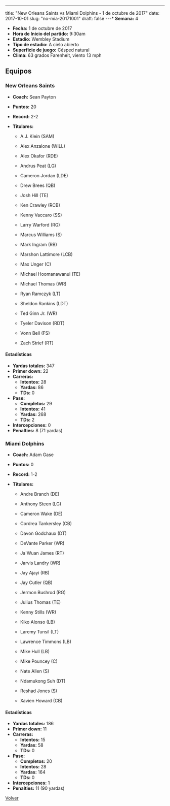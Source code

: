 ---
title: "New Orleans Saints vs Miami Dolphins - 1 de octubre de 2017"
date: 2017-10-01
slug: "no-mia-20171001"
draft: false
---* **Semana:** 4
* **Fecha:** 1 de octubre de 2017
* **Hora de Inicio del partido:** 9:30am
* **Estadio:** Wembley Stadium
* **Tipo de estadio:** A cielo abierto
* **Superficie de juego:** Césped natural
* **Clima:** 63 grados Farenheit, viento 13 mph

## Equipos


### New Orleans Saints
* **Coach:** Sean Payton
* **Puntos:** 20
* **Record:** 2-2
* **Titulares:** 

  * A.J. Klein (SAM) 

  * Alex Anzalone (WILL) 

  * Alex Okafor (RDE) 

  * Andrus Peat (LG) 

  * Cameron Jordan (LDE) 

  * Drew Brees (QB) 

  * Josh Hill (TE) 

  * Ken Crawley (RCB) 

  * Kenny Vaccaro (SS) 

  * Larry Warford (RG) 

  * Marcus Williams (S) 

  * Mark Ingram (RB) 

  * Marshon Lattimore (LCB) 

  * Max Unger (C) 

  * Michael Hoomanawanui (TE) 

  * Michael Thomas (WR) 

  * Ryan Ramczyk (LT) 

  * Sheldon Rankins (LDT) 

  * Ted Ginn Jr. (WR) 

  * Tyeler Davison (RDT) 

  * Vonn Bell (FS) 

  * Zach Strief (RT) 

#### Estadísticas
* **Yardas totales:** 347
* **Primer down:** 22
* **Carreras:**
  * **Intentos:** 28
  * **Yardas:** 86
  * **TDs:** 0
* **Pase:**
  * **Completos:** 29
  * **Intentos:** 41
  * **Yardas:** 268
  * **TDs:** 2
* **Intercepciones:** 0
* **Penalties:** 8 (71 yardas)

### Miami Dolphins
* **Coach:** Adam Gase
* **Puntos:** 0
* **Record:** 1-2
* **Titulares:** 

  * Andre Branch (DE) 

  * Anthony Steen (LG) 

  * Cameron Wake (DE) 

  * Cordrea Tankersley (CB) 

  * Davon Godchaux (DT) 

  * DeVante Parker (WR) 

  * Ja'Wuan James (RT) 

  * Jarvis Landry (WR) 

  * Jay Ajayi (RB) 

  * Jay Cutler (QB) 

  * Jermon Bushrod (RG) 

  * Julius Thomas (TE) 

  * Kenny Stills (WR) 

  * Kiko Alonso (LB) 

  * Laremy Tunsil (LT) 

  * Lawrence Timmons (LB) 

  * Mike Hull (LB) 

  * Mike Pouncey (C) 

  * Nate Allen (S) 

  * Ndamukong Suh (DT) 

  * Reshad Jones (S) 

  * Xavien Howard (CB) 

#### Estadísticas
* **Yardas totales:** 186
* **Primer down:** 11
* **Carreras:**
  * **Intentos:** 15
  * **Yardas:** 58
  * **TDs:** 0
* **Pase:**
  * **Completos:** 20
  * **Intentos:** 28
  * **Yardas:** 164
  * **TDs:** 0
* **Intercepciones:** 1
* **Penalties:** 11 (90 yardas)


[Volver](/historia/2017)
